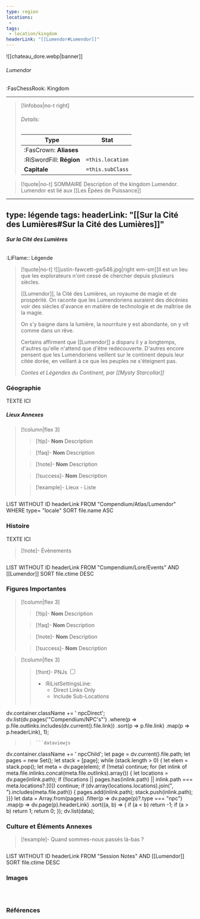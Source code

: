```yaml
---
type: region
locations:
 - 
tags:
 - location/kingdom
headerLink: "[[Lumendor#Lumendor]]"
---
```


![[chateau_dore.webp|banner]]
###### Lumendor
<span class="sub2">:FasChessRook: Kingdom</span>
___

> [!infobox|no-t right]
> ###### Details:
> | Type | Stat |
> | ---- | ---- |
> | :FasCrown: **Aliases**   |  |
> | :RiSwordFill: **Région** |  `=this.location`|
> | **Capitale** |  `=this.subClass`|

> [!quote|no-t] SOMMAIRE
>Description of the kingdom Lumendor.
> Lumendor est lié aux [[Les Épées de Puissance]]

---
type: légende
tags:
headerLink: "[[Sur la Cité des Lumières#Sur la Cité des Lumières]]"
---

###### __Sur la Cité des Lumières__
<span class="sub2">:LiFlame:: Légende</span>

> [!quote|no-t]
> ![[justin-fawcett-gw546.jpg|right wm-sm]]Il est un lieu que les explorateurs n'ont cessé de chercher depuis plusieurs siècles.
> 
> [[Lumendor]], la Cité des Lumières, un royaume de magie et de prospérité. On raconte que les Lumendoriens auraient des décénies voir des siècles d'avance en matière de technologie et de maîtrise de la magie.
> 
> On s'y baigne dans la lumière, la nourriture y est abondante, on y vit comme dans un rêve.
> 
> Certains affirment que [[Lumendor]] a disparu il y a longtemps, d'autres qu'elle n'attend que d'être redécouverte. D'autres encore pensent que les Lumendoriens veillent sur le continent depuis leur citée dorée, en veillant à ce que les peuples ne s'éteignent pas.
> 
> *Contes et Légendes du Continent, par [[Mysty Starcollar]]*

### Géographie
TEXTE ICI

##### Lieux Annexes
> [!column|flex 3]
>
> > [!tip]- **Nom**
> > Description
>
> > [!faq]- **Nom**
> > Description
>
> > [!note]- **Nom**
> > Description
>
> > [!success]- **Nom**
> > Description
>
>> [!example]- Lieux - Liste
>>```dataview
LIST WITHOUT ID headerLink
FROM "Compendium/Atlas/Lumendor"
WHERE type= "locale"
SORT file.name ASC

### Histoire
TEXTE ICI

> [!note]- Évènements
>```dataview
LIST WITHOUT ID headerLink
FROM "Compendium/Lore/Events" AND [[Lumendor]]
SORT file.ctime DESC

### Figures Importantes
> [!column|flex 3]
>
> > [!tip]- **Nom**
> > Description
>
> > [!faq]- **Nom**
> > Description
>
> > [!note]- **Nom**
> > Description
>
> > [!success]- **Nom**
> > Description

> [!column|flex 3]
> > [!hint]-  PNJs
> > <input type="checkbox" id="npc"/><ul class="sortMenu"><li class="sortIcon">:RiListSettingsLine:<ul class="dropdown npcedit"><li><label for="npc" class="directLabel active">Direct Links Only</label></li><li><label for="npc" class="childLabel">Include Sub-Locations</label></li></ul></li></ul>
> >```dataviewjs
dv.container.className += ' npcDirect';
dv.list(dv.pages('"Compendium/NPC\'s"')
 .where(p => p.file.outlinks.includes(dv.current().file.link))
.sort(p => p.file.link)
.map(p => p.headerLink), 1);
>>```
>>```dataviewjs
dv.container.className += ' npcChild';
let page = dv.current().file.path;
let pages = new Set();
let stack = [page];
while (stack.length > 0) {
let elem = stack.pop();
let meta = dv.page(elem);
if (!meta) continue;
for (let inlink of meta.file.inlinks.concat(meta.file.outlinks).array()) {
let locations = dv.page(inlink.path);
if (!locations || pages.has(inlink.path) || inlink.path === meta.locations?.[0]) continue;
 if (dv.array(locations.locations).join(", ").includes(meta.file.path)) {
 pages.add(inlink.path);
 stack.push(inlink.path);
}}}
let data = Array.from(pages)
.filter(p => dv.page(p)?.type === "npc")
.map(p => dv.page(p).headerLink)
.sort((a, b) => {
if (a < b) return -1;
if (a > b) return 1;
return 0;
});
dv.list(data);


### Culture et Éléments Annexes
> [!example]- Quand sommes-nous passés là-bas ?
>```dataview
LIST WITHOUT ID headerLink
FROM "Session Notes" AND [[Lumendor]]
SORT file.ctime DESC


### Images
```image-layout-masonry-3



```

### Références




